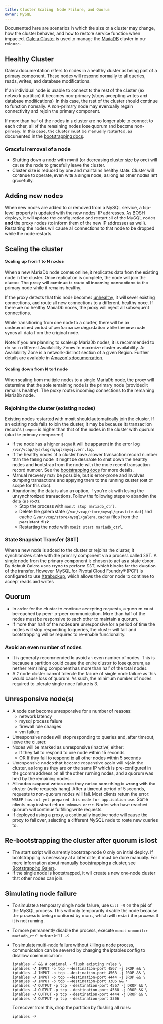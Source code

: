 ```yaml
---
title: Cluster Scaling, Node Failure, and Quorum
owner: MySQL
---
```


Documented here are scenarios in which the size of a cluster may change, how the cluster behaves, and how to restore service function when impacted. [Galera Cluster](http://galeracluster.com) is used to manage the [MariaDB](https://mariadb.com/kb/en/mariadb/what-is-mariadb-galera-cluster/) cluster in our release.

## <a id="healthy"></a> Healthy Cluster ##

Galera documentation refers to nodes in a healthy cluster as being part of a [primary component](http://galeracluster.com/documentation-webpages/glossary.html#term-primary-component). These nodes will respond normally to all queries, reads, writes, and database modifications.

If an individual node is unable to connect to the rest of the cluster (ex: network partition) it becomes non-primary (stops accepting writes and database modifications). In this case, the rest of the cluster should continue to function normally. A non-primary node may eventually regain connectivity and rejoin the primary component.

If more than half of the nodes in a cluster are no longer able to connect to each other, all of the remaining nodes lose quorum and become non-primary. In this case, the cluster must be manually restarted, as documented in the [bootstrapping docs](bootstrapping.html).

### <a id="removal"></a> Graceful removal of a node ###
  - Shutting down a node with monit (or decreasing cluster size by one) will cause the node to gracefully leave the cluster.
  - Cluster size is reduced by one and maintains healthy state. Cluster will continue to operate, even with a single node, as long as other nodes left gracefully.

## <a id="add-nodes"></a> Adding new nodes ##

When new nodes are added to or removed from a MySQL service, a top-level property is updated with the new nodes' IP addresses. As BOSH deploys, it will update the configuration and restart all of the MySQL nodes **and** the proxy nodes (to inform them of the new IP addresses as well). Restarting the nodes will cause all connections to that node to be dropped while the node restarts.

## <a id="scaling"></a> Scaling the cluster ##

#### Scaling up from 1 to N nodes
When a new MariaDb node comes online, it replicates data from the existing node in the cluster. Once replication is complete, the node will join the cluster. The proxy will continue to route all incoming connections to the primary node while it remains healthy.

If the proxy detects that this node becomes [unhealthy](https://github.com/cloudfoundry/cf-mysql-release/blob/release-candidate/docs/proxy.md#unhealthy), it will sever existing connections, and route all new connections to a different, healthy node. If there are no healthy MariaDb nodes, the proxy will reject all subsequent connections.

While transitioning from one node to a cluster, there will be an undetermined period of performance degradation while the new node syncs all data from the original node.

Note: If you are planning to scale up MariaDb nodes, it is recommended to do so in different Availability Zones to maximize cluster availability. An Availability Zone is a network-distinct section of a given Region. Further details are available in [Amazon's documentation](https://docs.aws.amazon.com/AWSEC2/latest/UserGuide/using-regions-availability-zones.html).

#### Scaling down from N to 1 node
When scaling from multiple nodes to a single MariaDb node, the proxy will determine that the sole remaining node is the primary node (provided it remains healthy). The proxy routes incoming connections to the remaining MariaDb node.

### <a id="rejoin"></a> Rejoining the cluster (existing nodes) ##
Existing nodes restarted with monit should automatically join the cluster. If an existing node fails to join the cluster, it may be because its transaction record's (`seqno`) is higher than that of the nodes in the cluster with quorum (aka the primary component).

  - If the node has a higher `seqno` it will be apparent in the error log `/var/vcap/sys/log/mysql/mysql.err.log`.
  - If the healthy nodes of a cluster have a lower transaction record number than the failing node, it might be desirable to shut down the healthy nodes and bootstrap from the node with the more recent transaction record number. See the [bootstrapping docs](bootstrapping.html) for more details.
  - Manual recovery may be possible, but is error-prone and involves dumping transactions and applying them to the running cluster (out of scope for this doc).
  - Abandoning the data is also an option, if you're ok with losing the unsynchronized transactions. Follow the following steps to abandon the data (as root):
    - Stop the process with `monit stop mariadb_ctrl`.
    - Delete the galera state (`/var/vcap/store/mysql/grastate.dat`) and cache (`/var/vcap/store/mysql/galera.cache`) files from the persistent disk.
    - Restarting the node with `monit start mariadb_ctrl`.

### <a id='state-snapshot-transfer-sst'></a>State Snapshot Transfer (SST)

When a new node is added to the cluster or rejoins the cluster, it synchronizes state with the primary component via a process called SST. A single node from the primary component is chosen to act as a state donor. By default Galera uses rsync to perform SST, which blocks for the duration of the transfer. However, MySQL for Pivotal Cloud Foundry&reg; (PCF) is configured to use [Xtrabackup](http://www.percona.com/doc/percona-xtrabackup), which allows the donor node to continue to accept reads and writes.


## <a id="quorum"></a> Quorum ##
  - In order for the cluster to continue accepting requests, a quorum must be reached by peer-to-peer communication. More than half of the nodes must be responsive to each other to maintain a quorum.
  - If more than half of the nodes are unresponsive for a period of time the nodes will stop responding to queries, the cluster will fail, and bootstrapping will be required to re-enable functionality.

### <a id="even-number"></a> Avoid an even number of nodes ###
  - It is generally recommended to avoid an even number of nodes. This is because a partition could cause the entire cluster to lose quorum, as neither remaining component has more than half of the total nodes.
  - A 2 node cluster cannot tolerate the failure of single node failure as this would cause loss of quorum. As such, the minimum number of nodes required to tolerate single node failure is 3.

## <a id="unresponsive"></a> Unresponsive node(s) ##
  - A node can become unresponsive for a number of reasons:
    - network latency
    - mysql process failure
    - firewall rule changes
    - vm failure
  - Unresponsive nodes will stop responding to queries and, after timeout, leave the cluster.
  - Nodes will be marked as unresponsive (inactive) either:
    - If they fail to respond to one node within 15 seconds
    - OR If they fail to respond to all other nodes within 5 seconds
  - Unresponsive nodes that become responsive again will rejoin the cluster, as long as they are on the same IP which is pre-configured in the gcomm address on all the other running nodes, and a quorum was held by the remaining nodes.
  - All nodes suspend writes once they notice something is wrong with the cluster (write requests hang). After a timeout period of 5 seconds, requests to non-quorum nodes will fail. Most clients return the error: `WSREP has not yet prepared this node for application use`. Some clients may instead return `unknown error`. Nodes who have reached quorum will continue fulfilling write requests.
  - If deployed using a proxy, a continually inactive node will cause the proxy to fail over, selecting a different MySQL node to route new queries to.

## <a id="bootstrapping"></a> Re-bootstrapping the cluster after quorum is lost ##
  - The start script will currently bootstrap node 0 only on initial deploy. If bootstrapping is necessary at a later date, it must be done manually. For more information about manually bootstrapping a cluster, see [Bootstrapping Galera](bootstrapping.html).
  - If the single node is bootstrapped, it will create a new one-node cluster that other nodes can join.

## <a id="simulating-node-failure"></a> Simulating node failure ##
  - To simulate a temporary single node failure, use `kill -9` on the pid of the MySQL process. This will only temporarily disable the node because the process is being monitored by monit, which will restart the process if it is not running.
  - To more permanently disable the process, execute `monit unmonitor mariadb_ctrl` before `kill -9`.
  - To simulate multi-node failure without killing a node process, communication can be severed by changing the iptables config to disallow communication:

    ```
    iptables -F && # optional - flush existing rules \
    iptables -A INPUT -p tcp --destination-port 4567 -j DROP && \
    iptables -A INPUT -p tcp --destination-port 4568 -j DROP && \
    iptables -A INPUT -p tcp --destination-port 4444 -j DROP && \
    iptables -A INPUT -p tcp --destination-port 3306 && \
    iptables -A OUTPUT -p tcp --destination-port 4567 -j DROP && \
    iptables -A OUTPUT -p tcp --destination-port 4568 -j DROP && \
    iptables -A OUTPUT -p tcp --destination-port 4444 -j DROP && \
    iptables -A OUTPUT -p tcp --destination-port 3306
    ```

    To recover from this, drop the partition by flushing all rules:
    ```
    iptables -F
    ```
